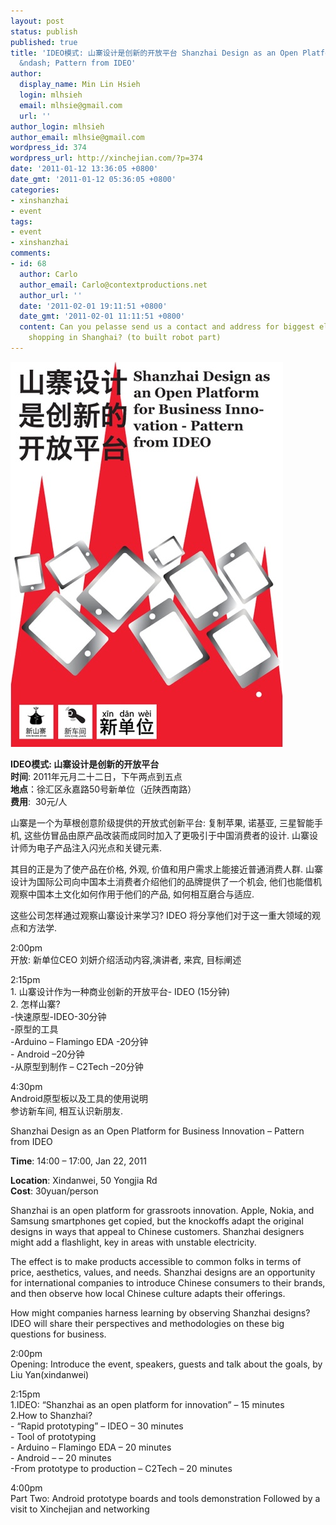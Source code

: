 ```yaml
---
layout: post
status: publish
published: true
title: 'IDEO模式: 山寨设计是创新的开放平台 Shanzhai Design as an Open Platform for Business Innovation
  &ndash; Pattern from IDEO'
author:
  display_name: Min Lin Hsieh
  login: mlhsieh
  email: mlhsie@gmail.com
  url: ''
author_login: mlhsieh
author_email: mlhsie@gmail.com
wordpress_id: 374
wordpress_url: http://xinchejian.com/?p=374
date: '2011-01-12 13:36:05 +0800'
date_gmt: '2011-01-12 05:36:05 +0800'
categories:
- xinshanzhai
- event
tags:
- event
- xinshanzhai
comments:
- id: 68
  author: Carlo
  author_email: Carlo@contextproductions.net
  author_url: ''
  date: '2011-02-01 19:11:51 +0800'
  date_gmt: '2011-02-01 11:11:51 +0800'
  content: Can you pelasse send us a contact and address for biggest electronics components
    shopping in Shanghai? (to built robot part)
---
```

<p><!-- p.p1 {margin: 0.0px 0.0px 20.0px 0.0px; line-height: 20.0px; font: 13.0px Arial; color: #111111} p.p2 {margin: 0.0px 0.0px 0.0px 0.0px; line-height: 20.0px; font: 13.0px Arial; min-height: 15.0px} p.p3 {margin: 0.0px 0.0px 22.0px 0.0px; line-height: 22.0px; font: 14.0px Arial; color: #111111} --></p>
<p><a rel="attachment wp-att-387" href="http://xinchejian.com/?attachment_id=387"><img class="alignnone size-full wp-image-387" title="xinshanzhai2-436" src="/uploads/2011/01/xinshanzhai2-436.jpg" alt="" width="436" height="616" /></a></p>
<p><strong>IDEO模式: 山寨设计是创新的开放平台</strong><br />
<strong>时间</strong>: 2011年元月二十二日，下午两点到五点<br />
<strong>地点</strong>：徐汇区永嘉路50号新单位（近陕西南路）<br />
<strong>费用</strong>:&nbsp; 30元/人</p>
<p>山寨是一个为草根创意阶级提供的开放式创新平台: 复制苹果, 诺基亚, 三星智能手机, 这些仿冒品由原产品改装而成同时加入了更吸引于中国消费者的设计. 山寨设计师为电子产品注入闪光点和关键元素.</p>
<p>其目的正是为了使产品在价格, 外观, 价值和用户需求上能接近普通消费人群. 山寨设计为国际公司向中国本土消费者介绍他们的品牌提供了一个机会, 他们也能借机观察中国本土文化如何作用于他们的产品, 如何相互磨合与适应.</p>
<p>这些公司怎样通过观察山寨设计来学习? IDEO 将分享他们对于这一重大领域的观点和方法学.</p>
<p>2:00pm<br />
开放: 新单位CEO 刘妍介绍活动内容,演讲者, 来宾, 目标阐述</p>
<p>2:15pm<br />
1. 山寨设计作为一种商业创新的开放平台- IDEO (15分钟)<br />
2. 怎样山寨?<br />
-快速原型-IDEO-30分钟<br />
-原型的工具<br />
-Arduino &ndash; Flamingo EDA -20分钟<br />
- Android &ndash;20分钟<br />
-从原型到制作 &ndash; C2Tech &ndash;20分钟</p>
<p>4:30pm<br />
Android原型板以及工具的使用说明<br />
参访新车间, 相互认识新朋友.</p>
<p>Shanzhai Design as an Open Platform for Business Innovation &ndash; Pattern from IDEO</p>
<p><strong>Time</strong>: 14:00 &ndash; 17:00, Jan 22, 2011</p>
<p><strong>Location</strong>: Xindanwei, 50 Yongjia Rd<br />
<strong>Cost</strong>: 30yuan/person</p>
<p>Shanzhai is an open platform for grassroots innovation. Apple, Nokia, and Samsung smartphones get copied, but the knockoffs adapt the original designs in ways that appeal to Chinese customers. Shanzhai designers might add a flashlight, key in areas with unstable electricity.</p>
<p>The effect is to make products accessible to common folks in terms of price, aesthetics, values, and needs. Shanzhai designs are an opportunity for international companies to introduce Chinese consumers to their brands, and then observe how local Chinese culture adapts their offerings.</p>
<p>How might companies harness learning by observing Shanzhai designs? IDEO will share their perspectives and methodologies on these big questions for business.</p>
<p>2:00pm<br />
Opening: Introduce the event, speakers, guests and talk about the goals, by Liu Yan(xindanwei)</p>
<p>2:15pm<br />
1.IDEO: &ldquo;Shanzhai as an open platform for innovation&rdquo; &ndash; 15 minutes<br />
2.How to Shanzhai?<br />
- &ldquo;Rapid prototyping&rdquo; &ndash; IDEO &ndash; 30 minutes<br />
- Tool of prototyping<br />
- Arduino &ndash; Flamingo EDA &ndash; 20 minutes<br />
- Android &ndash; &ndash; 20 minutes<br />
-From prototype to production &ndash; C2Tech &ndash; 20 minutes</p>
<p>4:00pm<br />
Part Two: Android prototype boards and tools demonstration Followed by a visit to Xinchejian and networking</p>
<p><strong><br />
</strong></p>
